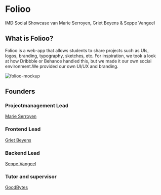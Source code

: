 # Folioo

IMD Social Showcase van Marie Serroyen, Griet Beyens &amp; Seppe Vangeel

## What is Folioo?

Folioo is a web-app that allows students to share projects such as UIs, logos, branding, typography, sketches, etc. For inspiration, we took a look at how Dribbble or Behance handled this, but we made it our own social environment.We provided our own UI/UX and branding. 

![folioo-mockup](https://user-images.githubusercontent.com/76737040/169552077-1d316723-fc94-46a0-aa94-0f4723490935.png)

## Founders

### Projectmanagement Lead

[Marie Serroyen](https://github.com/MarieSerroyen)

### Frontend Lead

[Griet Beyens](https://github.com/grietbeyens)

### Backend Lead

[Seppe Vangeel](https://github.com/seppevg)

### Tutor and supervisor

[GoodBytes](https://github.com/iamgoodbytes)